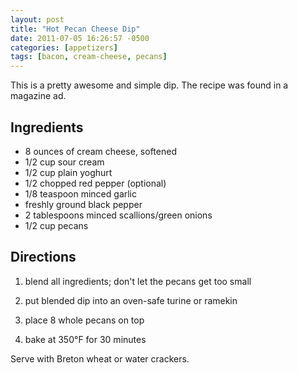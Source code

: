 ```yaml
---
layout: post
title: "Hot Pecan Cheese Dip"
date: 2011-07-05 16:26:57 -0500
categories: [appetizers]
tags: [bacon, cream-cheese, pecans]
---
```

This is a pretty awesome and simple dip. The recipe was found in a magazine ad.

## Ingredients

* 8 ounces of cream cheese, softened
* 1/2 cup sour cream
* 1/2 cup plain yoghurt
* 1/2 chopped red pepper (optional)
* 1/8 teaspoon minced garlic
* freshly ground black pepper
* 2 tablespoons minced scallions/green onions
* 1/2 cup pecans

## Directions

1.  blend all ingredients; don't let the pecans get too small

1.  put blended dip into an oven-safe turine or ramekin

1.  place 8 whole pecans on top

1.  bake at 350°F for 30 minutes

Serve with Breton wheat or water crackers.
